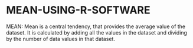 # MEAN-USING-R-SOFTWARE
MEAN: Mean is a central tendency, that provides the average value of the dataset. It is calculated by adding all the values in the dataset and dividing by the number of data values in that dataset. 
